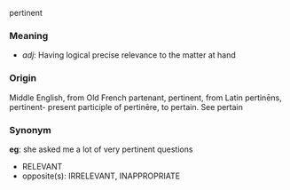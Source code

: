 pertinent
### Meaning
+ _adj_: Having logical precise relevance to the matter at hand

### Origin

Middle English, from Old French partenant, pertinent, from Latin pertinēns, pertinent- present participle of pertinēre, to pertain. See pertain

### Synonym

__eg__: she asked me a lot of very pertinent questions

+ RELEVANT
+ opposite(s): IRRELEVANT, INAPPROPRIATE


